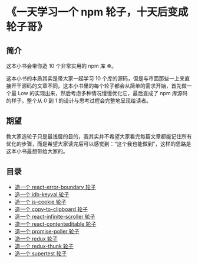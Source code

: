# 《一天学习一个 npm 轮子，十天后变成轮子哥》

## 简介

这本小书会带你造 10 个非常实用的 npm 库 ☸️。

这本小书的本质其实是带大家一起学习 10 个库的源码，但是与市面那些一上来直接开干源码的文章不同，这本小书里的每个轮子都会从简单的需求开始，首先做一个最 Low 的实现出来，然后考虑多种情况慢慢优化它，最后变成了 npm 库源码的样子。整个从 0 到 1 的设计与思考过程会完整地呈现给读者。

## 期望

教大家造轮子只是最浅层的目的，我其实并不希望大家看完每篇文章都能记住所有优化的步骤，而是希望大家读完后可以感觉到：“这个我也能做到”，这样的思路是这本小书最想带给大家的。

## 目录

* [造一个 react-error-boundary 轮子](https://github.com/Haixiang6123/my-react-error-bounday)
* [造一个 idb-keyval 轮子](https://github.com/Haixiang6123/my-idb-keyval)
* [造一个 js-cookie 轮子](https://github.com/Haixiang6123/my-js-cookie)
* [造一个 copy-to-clipboard 轮子](https://github.com/Haixiang6123/my-copy-to-clipboard)
* [造一个 react-infinite-scroller 轮子](https://github.com/Haixiang6123/my-react-infinite-scroller)
* [造一个 react-contenteditable 轮子](https://github.com/Haixiang6123/my-react-contenteditable)
* [造一个 promise-poller 轮子](https://github.com/Haixiang6123/my-promise-poller)
* [造一个 redux 轮子](https://github.com/Haixiang6123/my-redux)
* [造一个 redux-thunk 轮子](https://github.com/Haixiang6123/my-redux-thunk)
* [造一个 supertest 轮子](https://github.com/Haixiang6123/my-supertest)
